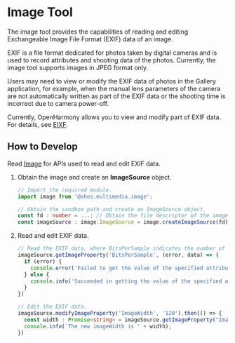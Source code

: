 # Image Tool

The image tool provides the capabilities of reading and editing Exchangeable Image File Format (EXIF) data of an image.

EXIF is a file format dedicated for photos taken by digital cameras and is used to record attributes and shooting data of the photos. Currently, the image tool supports images in JPEG format only.

Users may need to view or modify the EXIF data of photos in the Gallery application, for example, when the manual lens parameters of the camera are not automatically written as part of the EXIF data or the shooting time is incorrect due to camera power-off.

Currently, OpenHarmony allows you to view and modify part of EXIF data. For details, see [EIXF](../reference/apis/js-apis-image.md#propertykey7).

## How to Develop

Read [Image](../reference/apis/js-apis-image.md#getimageproperty7) for APIs used to read and edit EXIF data.

1. Obtain the image and create an **ImageSource** object.
     
   ```ts
   // Import the required module.
   import image from '@ohos.multimedia.image';
   
   // Obtain the sandbox path and create an ImageSource object.
   const fd : number = ...; // Obtain the file descriptor of the image to be processed.
   const imageSource : image.ImageSource = image.createImageSource(fd);
   ```

2. Read and edit EXIF data.
     
   ```ts
   // Read the EXIF data, where BitsPerSample indicates the number of bits per pixel.
   imageSource.getImageProperty('BitsPerSample', (error, data) => {
     if (error) {
       console.error('Failed to get the value of the specified attribute key of the image.And the error is: ' + error);
     } else {
       console.info('Succeeded in getting the value of the specified attribute key of the image ' + data);
     }
   })
   
   // Edit the EXIF data.
   imageSource.modifyImageProperty('ImageWidth', '120').then(() => {
     const width : Promise<string> = imageSource.getImageProperty("ImageWidth");
     console.info('The new imageWidth is ' + width);
   })
   ```
